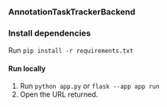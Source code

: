 ### AnnotationTaskTrackerBackend

### Install dependencies
Run `pip install -r requirements.txt`

#### Run locally
1. Run `python app.py` or `flask --app app run`
2. Open the URL returned.
